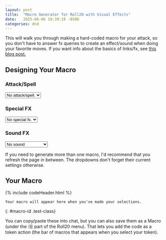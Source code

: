 ```yaml
---
layout: post
title:  "Macro Generator for Roll20 with Visual Effects"
date:   2025-06-06 10:39:18 -0500
categories: dnd
---
```


This will walk you through making a hard-coded macro for your attack, so you don't have to answer fx queries to create an effect/sound when doing your favorite moves.  If you want info about the basics of links/fx, see [this blog post.](https://jkeneda.github.io/dnd/2022/12/10/Roll20.html)

## Designing Your Macro

### Attack/Spell
<div>
  <div>
    <select id="atk">
      <option value="">No attack/spell.</option>
      <option value="atk">Attack</option>
      <option value="spell">Spell</option>
    </select>
  </div>
  <div id="number" style="display: none;">
    <p>In the list in the middle of your Core page, what number is the desired attack?</p>
    <input id="atk_number"/>
  </div>
  <div id="spellLevel" style="display: none;">
    <p>What level is the desired spell?</p>
    <select id="level">
      <option value="cantrip">Cantrip</option>
      <option value="1">1st Level</option>
      <option value="2">2nd Level</option>
      <option value="3">3rd Level</option>
      <option value="4">4th Level</option>
      <option value="5">5th Level</option>
      <option value="6">6th Level</option>
    </select>
  </div>
  <div id="spellNumber" style="display: none;">
    <p>Look at the list of spells of the above level on your Spells sheet. What number is the desired spell?</p>
    <input id="spell_number"/>
  </div>
</div>

### Special FX

<div>
  <div>
    <select id="fx">
      <option value="">No special fx.</option>
      <option value="Oh yeah!">Special fx:</option>
    </select>
  </div>
  <div>
    <select id="directionOptions" style="display: none;">
      <option value="" selected>Do you want an effect at a single spot or directed (from A to B)?</option>
      <option value="undirected">Single spot</option>
      <option value="directed">Directed</option>
    </select>
  </div>
  <div id="effect1" style="display:none;">
    <select id="undy-effect">
      <option value="" selected>What type of animation do you want?</option>
      <option value="bomb">Bomb</option>
      <option value="bubbling">Bubbling</option>
      <option value="burn">Burn</option>
      <option value="burst">Burst</option>
      <option value="explode">Explode</option>
      <option value="glow">Glow</option>
      <option value="missile">Missile</option>
      <option value="nova">Nova</option>
      <option value="splatter">Splatter</option>
    </select>
  </div>
  <div id="effect2" style="display:none;">
    <select id="dir-effect">
      <option value="" selected>What type of animation do you want?</option>
      <option value="beam">Beam</option>
      <option value="breath">Breath</option>
    </select>
  </div>
  <div id="color" style="display:none;">
    <select id="colorChoice">
      <option value="" selected>What color for the effect?</option>
      <option value="acid">Acid</option>
      <option value="blood">Blood</option>
      <option value="charm">Charm</option>
      <option value="death">Death</option>
      <option value="fire">Fire</option>
      <option value="frost">Frost</option>
      <option value="holy">Holy</option>
      <option value="magic">Magic</option>
      <option value="slime">Slime</option>
      <option value="smoke">Smoke</option>
      <option value="water">Water</option>
    </select>
  </div>
</div>

### Sound FX
<div>
  <select id="sound">
    <option value="">No sound</option>
    <option value="Cure Light Wounds Spell by Pablo Betancourt">Cure Light Wounds</option>
    <option value="Acid Blast Spell by Pitch Michael">Acid Blast</option>
    <option value="Fireball Spell by Daniel Warneke">Fireball</option>
    <option value="Ice Blast Spell by Pitch Michael">Ice Blast</option>
    <option value="Lightning Bolt">Lightning Bolt</option>
  </select>
</div>

If you need to generate more than one macro, I'd recommend that you refresh the page in between.  The dropdowns don't forget their current settings otherwise.

## Your Macro
{% include codeHeader.html %}
```
Your macro will appear here when you've made your selections.
```
{: #macro-id .test-class}

You can copy/paste these into chat, but you can also save them as a Macro (under the ⁝☰ part of the Roll20 menu).  That lets you add the code as a token action (the bar of macros that appears when you select your token).

<script src="/assets/scripts/copyCode.js"></script>
<script src="https://ajax.googleapis.com/ajax/libs/jquery/2.1.1/jquery.min.js"></script>
<script src="/assets/scripts/MacroGen.js"></script>